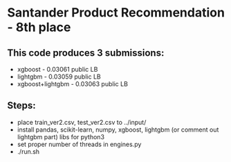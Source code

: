 # Santander Product Recommendation - 8th place
## This code produces 3 submissions:
* xgboost - 0.03061 public LB
* lightgbm - 0.03059 public LB
* xgboost+lightgbm - 0.03063 public LB
## Steps:
* place train_ver2.csv, test_ver2.csv to ../input/
* install pandas, scikit-learn, numpy, xgboost, lightgbm (or comment out lightgbm part) libs for python3
* set proper number of threads in engines.py
* ./run.sh
